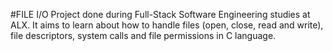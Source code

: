 #FILE I/O
Project done during Full-Stack Software Engineering studies at ALX. It aims to learn about how to handle files (open, close, read and write), file descriptors, system calls and file permissions in C language.
